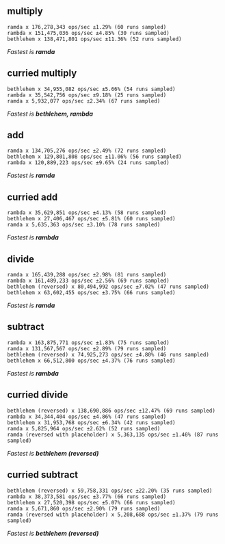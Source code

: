 ## multiply

    ramda x 176,278,343 ops/sec ±1.29% (60 runs sampled)
    rambda x 151,475,036 ops/sec ±4.85% (30 runs sampled)
    bethlehem x 138,471,801 ops/sec ±11.36% (52 runs sampled)

_Fastest is **ramda**_

## curried multiply

    bethlehem x 34,955,082 ops/sec ±5.66% (54 runs sampled)
    rambda x 35,542,756 ops/sec ±9.18% (25 runs sampled)
    ramda x 5,932,077 ops/sec ±2.34% (67 runs sampled)

_Fastest is **bethlehem, rambda**_

## add

    ramda x 134,705,276 ops/sec ±2.49% (72 runs sampled)
    bethlehem x 129,801,808 ops/sec ±11.06% (56 runs sampled)
    rambda x 120,889,223 ops/sec ±9.65% (24 runs sampled)

_Fastest is **ramda**_

## curried add

    rambda x 35,629,851 ops/sec ±4.13% (58 runs sampled)
    bethlehem x 27,406,467 ops/sec ±5.81% (60 runs sampled)
    ramda x 5,635,363 ops/sec ±3.10% (78 runs sampled)

_Fastest is **rambda**_

## divide

    ramda x 165,439,288 ops/sec ±2.98% (81 runs sampled)
    rambda x 161,489,233 ops/sec ±2.56% (69 runs sampled)
    bethlehem (reversed) x 80,494,992 ops/sec ±7.02% (47 runs sampled)
    bethlehem x 63,602,455 ops/sec ±3.75% (66 runs sampled)

_Fastest is **ramda**_

## subtract

    rambda x 163,875,771 ops/sec ±1.83% (75 runs sampled)
    ramda x 131,567,567 ops/sec ±2.89% (79 runs sampled)
    bethlehem (reversed) x 74,925,273 ops/sec ±4.80% (46 runs sampled)
    bethlehem x 66,512,800 ops/sec ±4.37% (76 runs sampled)

_Fastest is **rambda**_

## curried divide

    bethlehem (reversed) x 138,690,886 ops/sec ±12.47% (69 runs sampled)
    rambda x 34,344,404 ops/sec ±4.86% (47 runs sampled)
    bethlehem x 31,953,768 ops/sec ±6.34% (42 runs sampled)
    ramda x 5,825,964 ops/sec ±2.62% (52 runs sampled)
    ramda (reversed with placeholder) x 5,363,135 ops/sec ±1.46% (87 runs sampled)

_Fastest is **bethlehem (reversed)**_

## curried subtract

    bethlehem (reversed) x 59,758,331 ops/sec ±22.20% (35 runs sampled)
    rambda x 38,373,581 ops/sec ±3.77% (66 runs sampled)
    bethlehem x 27,520,398 ops/sec ±5.07% (66 runs sampled)
    ramda x 5,671,860 ops/sec ±2.90% (79 runs sampled)
    ramda (reversed with placeholder) x 5,208,688 ops/sec ±1.37% (79 runs sampled)

_Fastest is **bethlehem (reversed)**_
